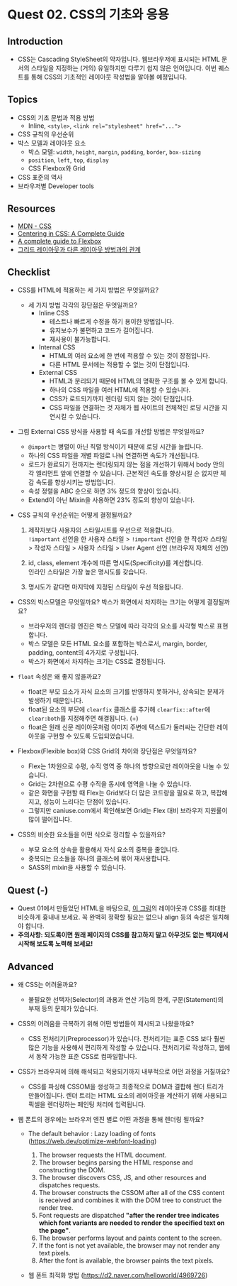 # Quest 02. CSS의 기초와 응용

## Introduction

- CSS는 Cascading StyleSheet의 약자입니다. 웹브라우저에 표시되는 HTML 문서의 스타일을 지정하는 (거의) 유일하지만 다루기 쉽지 않은 언어입니다. 이번 퀘스트를 통해 CSS의 기초적인 레이아웃 작성법을 알아볼 예정입니다.

## Topics

- CSS의 기초 문법과 적용 방법
  - Inline, `<style>`, `<link rel="stylesheet" href="...">`
- CSS 규칙의 우선순위
- 박스 모델과 레이아웃 요소
  - 박스 모델: `width`, `height`, `margin`, `padding`, `border`, `box-sizing`
  - `position`, `left`, `top`, `display`
  - CSS Flexbox와 Grid
- CSS 표준의 역사
- 브라우저별 Developer tools

## Resources

- [MDN - CSS](https://developer.mozilla.org/ko/docs/Web/CSS)
- [Centering in CSS: A Complete Guide](https://css-tricks.com/centering-css-complete-guide/)
- [A complete guide to Flexbox](https://css-tricks.com/snippets/css/a-guide-to-flexbox/)
- [그리드 레이아웃과 다른 레이아웃 방법과의 관계](https://developer.mozilla.org/ko/docs/Web/CSS/CSS_Grid_Layout/%EA%B7%B8%EB%A6%AC%EB%93%9C_%EB%A0%88%EC%9D%B4%EC%95%84%EC%9B%83%EA%B3%BC_%EB%8B%A4%EB%A5%B8_%EB%A0%88%EC%9D%B4%EC%95%84%EC%9B%83_%EB%B0%A9%EB%B2%95%EA%B3%BC%EC%9D%98_%EA%B4%80%EA%B3%84)

## Checklist

- CSS를 HTML에 적용하는 세 가지 방법은 무엇일까요?

  - 세 가지 방법 각각의 장단점은 무엇일까요?
    - Inline CSS
      - 테스트나 빠르게 수정을 하기 용이한 방법입니다.
      - 유지보수가 불편하고 코드가 길어집니다.
      - 재사용이 불가능합니다.
    - Internal CSS
      - HTML의 여러 요소에 한 번에 적용할 수 있는 것이 장점입니다.
      - 다른 HTML 문서에는 적용할 수 없는 것이 단점입니다.
    - External CSS
      - HTML과 분리되기 때문에 HTML의 명확한 구조를 볼 수 있게 합니다.
      - 하나의 CSS 파일을 여러 HTML에 적용할 수 있습니다.
      - CSS가 로드되기까지 렌더링 되지 않는 것이 단점입니다.
      - CSS 파일을 연결하는 것 자체가 웹 사이트의 전체적인 로딩 시간을 지연시킬 수 있습니다.

- 그럼 External CSS 방식을 사용할 때 속도를 개선할 방법은 무엇일까요?

  - `@import`는 병렬이 아닌 직렬 방식이기 때문에 로딩 시간을 늘립니다.
  - 하나의 CSS 파일을 개별 파일로 나눠 연결하면 속도가 개선됩니다.
  - 로드가 완료되기 전까지는 렌더링되지 않는 점을 개선하기 위해서 body 안의 각 엘리먼트 앞에 연결할 수 있습니다.
    근본적인 속도를 향상시킬 순 없지만 체감 속도를 향상시키는 방법입니다.
  - 속성 정렬을 ABC 순으로 하면 3% 정도의 향상이 있습니다.
  - Extend이 아닌 Mixin을 사용하면 23% 정도의 향상이 있습니다.

- CSS 규칙의 우선순위는 어떻게 결정될까요?

  1. 제작자보다 사용자의 스타일시트를 우선으로 적용합니다.  
     `!important` 선언을 한 사용자 스타일 > `!important` 선언을 한 작성자 스타일 >
     작성자 스타일 > 사용자 스타일 > User Agent 선언 (브라우저 자체의 선언)

  2. id, class, element 개수에 따른 명시도(Specificity)를 계산합니다.  
     인라인 스타일은 가장 높은 명시도를 갖습니다.

  3. 명시도가 같다면 마지막에 지정된 스타일이 우선 적용됩니다.

- CSS의 박스모델은 무엇일까요? 박스가 화면에서 차지하는 크기는 어떻게 결정될까요?
  - 브라우저의 렌더링 엔진은 박스 모델에 따라 각각의 요소를 사각형 박스로 표현합니다.
  - 박스 모델은 모든 HTML 요소를 포함하는 박스로서, margin, border, padding, content의 4가지로 구성됩니다.
  - 박스가 화면에서 차지하는 크기는 CSS로 결정됩니다.

- `float` 속성은 왜 좋지 않을까요?
  - float은 부모 요소가 자식 요소의 크기를 반영하지 못하거나, 상속되는 문제가 발생하기 때문입니다.
  - float된 요소의 부모에 `clearfix` 클래스를 추가해 `clearfix::after`에 `clear:both`를 지정해주면 해결됩니다. (+)
  - float은 원래 신문 레이아웃처럼 이미지 주변에 텍스트가 둘러싸는 간단한 레이아웃을 구현할 수 있도록 도입되었습니다.

- Flexbox(Flexible box)와 CSS Grid의 차이와 장단점은 무엇일까요?
  - Flex는 1차원으로 수평, 수직 영역 중 하나의 방향으로만 레이아웃을 나눌 수 있습니다.
  - Grid는 2차원으로 수평 수직을 동시에 영역을 나눌 수 있습니다.
  - 같은 화면을 구현할 때 Flex는 Grid보다 더 많은 코드량을 필요로 하고, 복잡해지고, 성능이 느리다는 단점이 있습니다.
  - 그렇지만 caniuse.com에서 확인해보면 Grid는 Flex 대비 브라우저 지원률이 많이 떨어집니다.

- CSS의 비슷한 요소들을 어떤 식으로 정리할 수 있을까요?
  - 부모 요소의 상속을 활용해서 자식 요소의 중복을 줄입니다.
  - 중복되는 요소들을 하나의 클래스에 묶어 재사용합니다.
  - SASS의 mixin을 사용할 수 있습니다.

## Quest (-)

- Quest 01에서 만들었던 HTML을 바탕으로, [이 그림](screen.png)의 레이아웃과 CSS를 최대한 비슷하게 흉내내 보세요. 꼭 완벽히 정확할 필요는 없으나 align 등의 속성은 일치해야 합니다.
- **주의사항: 되도록이면 원래 페이지의 CSS를 참고하지 말고 아무것도 없는 백지에서 시작해 보도록 노력해 보세요!**

## Advanced

- 왜 CSS는 어려울까요?
  - 불필요한 선택자(Selector)의 과용과 연산 기능의 한계, 구문(Statement)의 부재 등의 문제가 있습니다.
- CSS의 어려움을 극복하기 위해 어떤 방법들이 제시되고 나왔을까요?
  - CSS 전처리기(Preprocessor)가 있습니다. 전처리기는 표준 CSS 보다 훨씬 많은 기능을 사용해서 편리하게 작성할 수 있습니다. 전처리기로 작성하고, 웹에서 동작 가능한 표준 CSS로 컴파일합니다.
- CSS가 브라우저에 의해 해석되고 적용되기까지 내부적으로 어떤 과정을 거칠까요?
  - CSS를 파싱해 CSSOM을 생성하고 최종적으로 DOM과 결합해 렌더 트리가 만들어집니다. 렌더 트리는 HTML 요소의 레이아웃을 계산하기 위해 사용되고 픽셀을 렌더링하는 페인팅 처리에 입력됩니다.
- 웹 폰트의 경우에는 브라우저 엔진 별로 어떤 과정을 통해 렌더링 될까요?

  - The default behavior : Lazy loading of fonts (https://web.dev/optimize-webfont-loading)
    1.  The browser requests the HTML document.
    2.  The browser begins parsing the HTML response and constructing the DOM.
    3.  The browser discovers CSS, JS, and other resources and dispatches requests.
    4.  The browser constructs the CSSOM after all of the CSS content is received and combines it with the DOM tree to construct the render tree.
    5.  Font requests are dispatched **"after the render tree indicates which font variants are needed to render the specified text on the page"**.
    6.  The browser performs layout and paints content to the screen.
    7.  If the font is not yet available, the browser may not render any text pixels.
    8.  After the font is available, the browser paints the text pixels.

  - 웹 폰트 최적화 방법 (https://d2.naver.com/helloworld/4969726)
